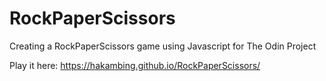 # RockPaperScissors
Creating a RockPaperScissors game using Javascript for The Odin Project

Play it here: https://hakambing.github.io/RockPaperScissors/
